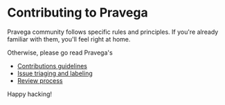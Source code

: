 Contributing to Pravega
======================================

Pravega community follows specific rules and principles. If you're already familiar with them, you'll feel right at home.

Otherwise, please go read Pravega's 
* [Contributions guidelines](https://github.com/pravega/pravega/wiki/Contributing)
* [Issue triaging and labeling](https://github.com/pravega/pravega/wiki/Issues-Triaging-and-Labeling)
* [Review process](https://github.com/pravega/pravega/wiki/Pull-Request-and-Reviews)

Happy hacking!
